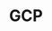 ---
title: GCP
layout: collection
permalink: /gcp.html
collection: gcp
entries_layout: grid
classes: wide
---